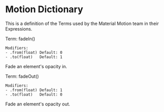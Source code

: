 # Motion Dictionary

This is a definition of the Terms used by the Material Motion team in their Expressions.

Term: fadeIn()

    Modifiers:
    - .from(float) Default: 0
    - .to(float)   Default: 1

Fade an element's opacity in.

Term: fadeOut()

    Modifiers:
    - .from(float) Default: 1
    - .to(float)   Default: 0

Fade an element's opacity out.
